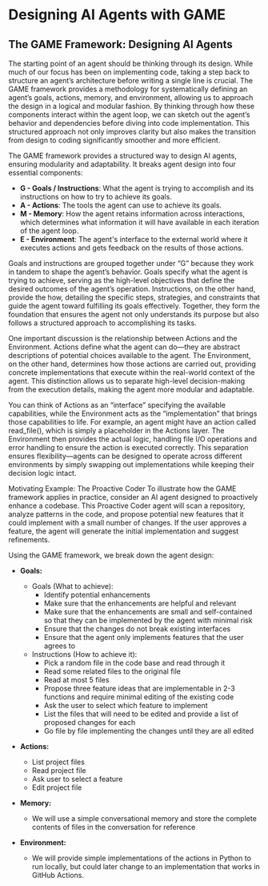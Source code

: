 # Designing AI Agents with GAME


## The GAME Framework: Designing AI Agents
The starting point of an agent should be thinking through its design. While much of our focus has been on implementing code, taking a step back to structure an agent’s architecture before writing a single line is crucial. The GAME framework provides a methodology for systematically defining an agent’s goals, actions, memory, and environment, allowing us to approach the design in a logical and modular fashion. By thinking through how these components interact within the agent loop, we can sketch out the agent’s behavior and dependencies before diving into code implementation. This structured approach not only improves clarity but also makes the transition from design to coding significantly smoother and more efficient.

The GAME framework provides a structured way to design AI agents, ensuring modularity and adaptability. It breaks agent design into four essential components:

- **G - Goals / Instructions**: What the agent is trying to accomplish and its instructions on how to try to achieve its goals.
- **A - Actions**: The tools the agent can use to achieve its goals.
- **M - Memory**: How the agent retains information across interactions, which determines what information it will have available in each iteration of the agent loop.
- **E - Environment**: The agent's interface to the external world where it executes actions and gets feedback on the results of those actions.

Goals and instructions are grouped together under “G” because they work in tandem to shape the agent’s behavior. Goals specify what the agent is trying to achieve, serving as the high-level objectives that define the desired outcomes of the agent’s operation. Instructions, on the other hand, provide the how, detailing the specific steps, strategies, and constraints that guide the agent toward fulfilling its goals effectively. Together, they form the foundation that ensures the agent not only understands its purpose but also follows a structured approach to accomplishing its tasks. 

One important discussion is the relationship between Actions and the Environment. Actions define what the agent can do—they are abstract descriptions of potential choices available to the agent. The Environment, on the other hand, determines how those actions are carried out, providing concrete implementations that execute within the real-world context of the agent. This distinction allows us to separate high-level decision-making from the execution details, making the agent more modular and adaptable.

You can think of Actions as an “interface” specifying the available capabilities, while the Environment acts as the “implementation” that brings those capabilities to life. For example, an agent might have an action called read_file(), which is simply a placeholder in the Actions layer. The Environment then provides the actual logic, handling file I/O operations and error handling to ensure the action is executed correctly. This separation ensures flexibility—agents can be designed to operate across different environments by simply swapping out implementations while keeping their decision logic intact.

Motivating Example: The Proactive Coder
To illustrate how the GAME framework applies in practice, consider an AI agent designed to proactively enhance a codebase. This Proactive Coder agent will scan a repository, analyze patterns in the code, and propose potential new features that it could implement with a small number of changes. If the user approves a feature, the agent will generate the initial implementation and suggest refinements.

Using the GAME framework, we break down the agent design:

- **Goals:**
  - Goals (What to achieve):
    - Identify potential enhancements
    - Make sure that the enhancements are helpful and relevant
    - Make sure that the enhancements are small and self-contained so that they can be implemented by the agent with minimal risk
    - Ensure that the changes do not break existing interfaces
    - Ensure that the agent only implements features that the user agrees to
  - Instructions (How to achieve it):
    - Pick a random file in the code base and read through it
    - Read some related files to the original file
    - Read at most 5 files
    - Propose three feature ideas that are implementable in 2-3 functions and require minimal editing of the existing code
    - Ask the user to select which feature to implement
    - List the files that will need to be edited and provide a list of proposed changes for each
    - Go file by file implementing the changes until they are all edited

- **Actions:**
  - List project files
  - Read project file
  - Ask user to select a feature
  - Edit project file

- **Memory:**
  - We will use a simple conversational memory and store the complete contents of files in the conversation for reference

- **Environment:**
  - We will provide simple implementations of the actions in Python to run locally, but could later change to an implementation that works in GitHub Actions.